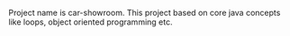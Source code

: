Project name is car-showroom. This project based on core java concepts like loops, object oriented programming etc.
